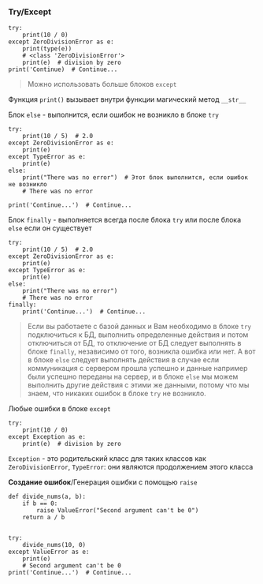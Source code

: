 ### Try/Except
```
try:
	print(10 / 0)
except ZeroDivisionError as e:
	print(type(e))
	# <class 'ZeroDivisionError'>
	print(e)  # division by zero
print('Continue)  # Continue...
```
> Можно использовать больше блоков `except`

Функция `print()` вызывает внутри функции магический метод `__str__`

Блок `else` - выполнится, если ошибок не возникло в блоке `try`
```
try:
	print(10 / 5)  # 2.0
except ZeroDivisionError as e:
	print(e)
except TypeError as e:
	print(e)
else:
	print("There was no error")  # Этот блок выполнится, если ошибок не возникло
	# There was no error

print('Continue...')  # Continue...
```

Блок `finally` - выполняется всегда после блока `try` или после блока `else` если он существует
```
try:
	print(10 / 5)  # 2.0
except ZeroDivisionError as e:
	print(e)
except TypeError as e:
	print(e)
else:
	print("There was no error")
	# There was no error
finally:
	print('Continue...')  # Continue...
```
> Если вы работаете с базой данных и Вам необходимо в блоке `try` подключиться к БД, выполнить определенные действия и потом отключиться от БД, то отключение от БД следует выполнять в блоке `finally`, независимо от того, возникла ошибка или нет. А вот в блоке `else` следует выполнять действия в случае если коммуникация с сервером прошла успешно и данные например были успешно переданы на сервер, и в блоке `else` мы можем выполнить другие действия с этими же данными, потому что мы знаем, что никаких ошибок в блоке `try` не возникло.

Любые ошибки в блоке `except`
```
try:
	print(10 / 0)
except Exception as e:
	print(e)  # division by zero
```
`Exception` - это родительский класс для таких классов как `ZeroDivisionError`, `TypeError`: они являются продолжением этого класса


**Создание ошибок**/Генерация ошибки с помощью `raise`
```
def divide_nums(a, b):
	if b == 0:
		raise ValueError("Second argument can't be 0")
	return a / b


try: 
	divide_nums(10, 0)
except ValueError as e:
	print(e)
	# Second argument can't be 0
print('Continue...')  # Continue...
```




